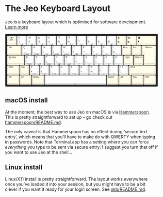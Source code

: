 # The Jeo Keyboard Layout

Jeo is a keyboard layout which is optimised for software development.
[Learn more](https://jeolayout.org/)

![The Jeo Keyboard Layout](docs/images/iso-desktop.png)

## macOS install

At the moment, the best way to use Jeo on macOS is via [Hammerspoon][].  This
is pretty straightforward to set up – go check out [hammerspoon/README.md][].

The only caveat is that Hammerspoon has no effect during ‘secure text entry’,
which means that you’ll have to make do with QWERTY when typing in passwords.
Note that Terminal.app has a setting where you can force _everything_ you type
to be sent via secure entry; I suggest you turn that off if you want to use Jeo
at the shell…

[Hammerspoon]: https://www.hammerspoon.org/
[hammerspoon/README.md]: https://github.com/joecridge/jeo/tree/master/hammerspoon

## Linux install

Linux/X11 install is pretty straightforward.  The layout works everywhere once
you’ve loaded it into your session, but you might have to be a bit clever if
you want it ready for your login screen.  See [xkb/README.md][].

[xkb/README.md]: https://github.com/joecridge/jeo/tree/master/xkb
